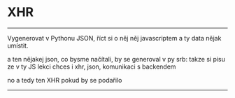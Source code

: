 # XHR

----

Vygenerovat v Pythonu JSON, říct si o něj něj javascriptem a ty data nějak umístit.

a ten nějakej json, co bysme načítali, by se generoval v py
srb: takze si pisu ze v ty JS lekci chces i xhr, json, komunikaci s backendem

no a tedy ten XHR pokud by se podařilo

---
